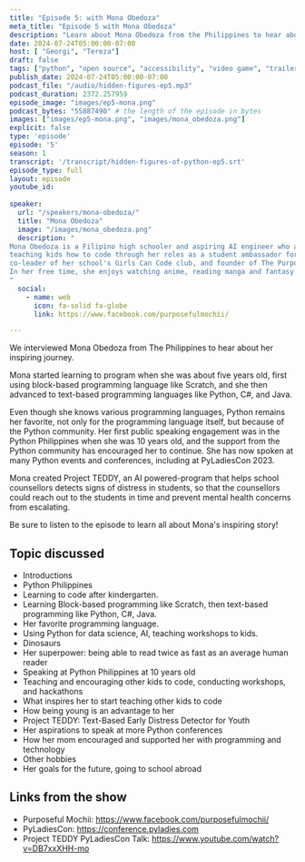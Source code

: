 ```yaml
---
title: "Episode 5: with Mona Obedoza"
meta_title: "Episode 5 with Mona Obedoza"
description: "Learn about Mona Obedoza from the Philippines to hear about her journey in technology. She started learning to code at five years old, and now she is teaching other kids to code."
date: 2024-07-24T05:00:00-07:00
host: [ "Georgi", "Tereza"]
draft: false
tags: ["python", "open source", "accessibility", "video game", "trailer"]
publish_date: 2024-07-24T05:00:00-07:00
podcast_file: "/audio/hidden-figures-ep5.mp3"
podcast_duration: 2372.257959
episode_image: "images/ep5-mona.png"
podcast_bytes: "55887490" # the length of the episode in bytes
images: ["images/ep5-mona.png", "images/mona_obedoza.png"]
explicit: false 
type: 'episode'
episode: '5'
season: 1
transcript: '/transcript/hidden-figures-of-python-ep5.srt'
episode_type: full
layout: episode
youtube_id: 
  
speaker:
  url: "/speakers/mona-obedoza/"
  title: "Mona Obedoza"
  image: "/images/mona_obedoza.png"
  description: "
Mona Obedoza is a Filipino high schooler and aspiring AI engineer who advocates
teaching kids how to code through her roles as a student ambassador for Women in AI PH,
co-leader of her school's Girls Can Code club, and founder of The Purposeful Mochii.
In her free time, she enjoys watching anime, reading manga and fantasy novels, and baking cookies.
"
  social:
    - name: web
      icon: fa-solid fa-globe
      link: https://www.facebook.com/purposefulmochii/

---
```


We interviewed Mona Obedoza from The Philippines to hear about her inspiring journey.

Mona started learning to program when she was about five years old, first using block-based programming
language like Scratch, and she then advanced to text-based programming languages like Python, C#, and Java.

Even though she knows various programming languages, Python remains her favorite, not only for the programming
language itself, but because of the Python community. Her first public speaking engagement was in the Python
Philippines when she was 10 years old, and the support from the Python community has encouraged her to continue.
She has now spoken at many Python events and conferences, including at PyLadiesCon 2023.

Mona created Project TEDDY, an AI powered-program
that helps school counsellors detects signs of distress in students, so that the counsellors could reach
out to the students in time and prevent mental health concerns from escalating.

Be sure to listen to the episode to learn all about Mona's inspiring story!

## Topic discussed

- Introductions
- Python Philippines
- Learning to code after kindergarten.
- Learning Block-based programming like Scratch, then text-based programming like Python, C#, Java.
- Her favorite programming language.
- Using Python for data science, AI, teaching workshops to kids.
- Dinosaurs
- Her superpower: being able to read twice as fast as an average human reader
- Speaking at Python Philippines at 10 years old
- Teaching and encouraging other kids to code, conducting workshops, and hackathons
- What inspires her to start teaching other kids to code
- How being young is an advantage to her
- Project TEDDY: Text-Based Early Distress Detector for Youth
- Her aspirations to speak at more Python conferences
- How her mom encouraged and supported her with programming and technology
- Other hobbies
- Her goals for the future, going to school abroad

## Links from the show

- Purposeful Mochii: https://www.facebook.com/purposefulmochii/
- PyLadiesCon: https://conference.pyladies.com
- Project TEDDY PyLadiesCon Talk: https://www.youtube.com/watch?v=DB7xxXHH-mo


